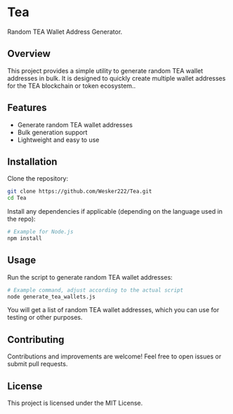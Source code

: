 
# Tea

Random TEA Wallet Address Generator.

## Overview

This project provides a simple utility to generate random TEA wallet addresses in bulk. It is designed to quickly create multiple wallet addresses for the TEA blockchain or token ecosystem..

## Features

- Generate random TEA wallet addresses
- Bulk generation support
- Lightweight and easy to use

## Installation

Clone the repository:

```bash
git clone https://github.com/Wesker222/Tea.git
cd Tea
```

Install any dependencies if applicable (depending on the language used in the repo):

```bash
# Example for Node.js
npm install
```

## Usage

Run the script to generate random TEA wallet addresses:

```bash
# Example command, adjust according to the actual script
node generate_tea_wallets.js
```

You will get a list of random TEA wallet addresses, which you can use for testing or other purposes.

## Contributing

Contributions and improvements are welcome! Feel free to open issues or submit pull requests.

## License

This project is licensed under the MIT License.

